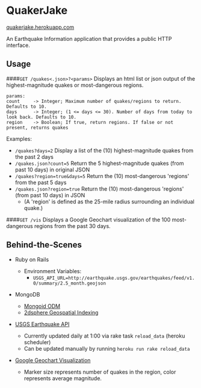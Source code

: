 QuakerJake
=====

[quakerjake.herokuapp.com](http://quakerjake.herokuapp.com)

An Earthquake Information application that provides a public HTTP interface.


Usage
-----

####`GET /quakes<.json>?<params>`
Displays an html list or json output of the highest-magnitude quakes or most-dangerous regions.
```
params:
count     -> Integer; Maximum number of quakes/regions to return. Defaults to 10.
days      -> Integer; (1 <= days <= 30). Number of days from today to look back. Defaults to 10.
region    -> Boolean; If true, return regions. If false or not present, returns quakes
```
Examples:
- `/quakes?days=2` Display a list of the (10) highest-magnitude quakes from the past 2 days
- `/quakes.json?count=5` Return the 5 highest-magnitude quakes (from past 10 days) in original JSON
- `/quakes?region=true&days=5` Return the (10) most-dangerous 'regions' from the past 5 days
- `/quakes.json?region=true` Return the (10) most-dangerous 'regions' (from past 10 days) in JSON
  - (A 'region' is defined as the 25-mile radius surrounding an individual quake.)


####`GET /vis`
Displays a Google Geochart visualization of the 100 most-dangerous regions from the past 30 days.


Behind-the-Scenes
-----
- Ruby on Rails
  - Environment Variables:
    - `USGS_API_URL=http://earthquake.usgs.gov/earthquakes/feed/v1.0/summary/2.5_month.geojson`

- MongoDB
  - [Mongoid ODM](http://mongoid.org)
  - [2dsphere Geospatial Indexing](http://docs.mongodb.org/manual/applications/geospatial-indexes)

- [USGS Earthquake API](http://earthquake.usgs.gov/earthquakes/feed/v1.0/geojson.php)
  - Currently updated daily at 1:00 via rake task `reload_data` (heroku scheduler)
  - Can be updated manually by running `heroku run rake reload_data`

- [Google Geochart Visualization](https://developers.google.com/chart/interactive/docs/gallery/geochart)
  - Marker size represents number of quakes in the region, color represents average magnitude.

